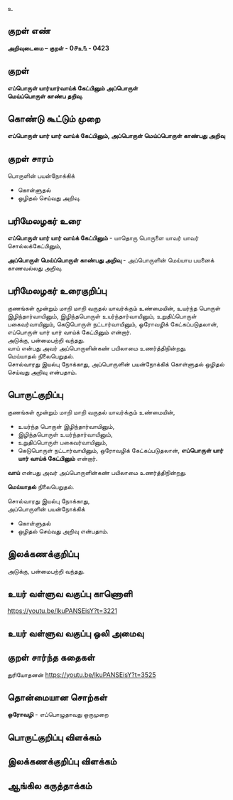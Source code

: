 உ

## குறள் எண் 

**அறிவுடைமை – குறள் - 0௪உ௩ - 0423**  

## குறள் 

**எப்பொருள் யார்யார்வாய்க் கேட்பினும் அப்பொருள்  
மெய்ப்பொருள் காண்ப தறிவு.**

## கொண்டு கூட்டும் முறை

**எப்பொருள் யார் யார் வாய்க் கேட்பினும், அப்பொருள் மெய்ப்பொருள் காண்பது அறிவு**  

## குறள் சாரம் 

பொருளின் பயன்நோக்கிக்  
* கொள்ளுதல்  
* ஒழிதல் செய்வது அறிவு.  

## பரிமேலழகர் உரை

**எப்பொருள் யார் யார் வாய்க் கேட்பினும்** - யாதொரு பொருளை யாவர் யாவர் சொல்லக்கேட்பினும்,  

**அப்பொருள் மெய்ப்பொருள் காண்பது அறிவு** - அப்பொருளின் மெய்யாய பயனைக் காணவல்லது அறிவு.  

## பரிமேலழகர் உரைகுறிப்பு   

குணங்கள் மூன்றும் மாறி மாறி வருதல் யாவர்க்கும் உண்மையின், உயர்ந்த பொருள் இழிந்தார்வாயினும், இழிந்தபொருள் உயர்ந்தார்வாயினும், உறுதிப்பொருள் பகைவர்வாயினும், கெடுபொருள் நட்டார்வாயினும், ஒரோவழிக் கேட்கப்படுதலான், எப்பொருள் யார் யார் வாய்க் கேட்பினும் என்றார்.   
அடுக்கு, பன்மைபற்றி வந்தது.  
வாய் என்பது அவர் அப்பொருளின்கண் பயிலாமை உணர்த்திநின்றது.  
மெய்யாதல் நிலைபெறுதல்.   
சொல்வாரது இயல்பு நோக்காது, அப்பொருளின் பயன்நோக்கிக் கொள்ளுதல் ஒழிதல் செய்வது அறிவு என்பதாம்.    

## பொருட்குறிப்பு 

குணங்கள் மூன்றும் மாறி மாறி வருதல் யாவர்க்கும் உண்மையின்,   
* உயர்ந்த பொருள் இழிந்தார்வாயினும்,  
* இழிந்தபொருள் உயர்ந்தார்வாயினும்,  
* உறுதிப்பொருள் பகைவர்வாயினும்,  
* கெடுபொருள் நட்டார்வாயினும், ஒரோவழிக் கேட்கப்படுதலான், **எப்பொருள் யார் யார் வாய்க் கேட்பினும்** என்றார்.   

**வாய்** என்பது அவர் அப்பொருளின்கண் பயிலாமை உணர்த்திநின்றது.  

**மெய்யாதல்** நிலைபெறுதல்.   

சொல்வாரது இயல்பு நோக்காது,  
அப்பொருளின் பயன்நோக்கிக்  
* கொள்ளுதல்  
* ஒழிதல் செய்வது அறிவு என்பதாம்.    

## இலக்கணக்குறிப்பு  

அடுக்கு, பன்மைபற்றி வந்தது.

## உயர் வள்ளுவ வகுப்பு காணொளி

https://youtu.be/lkuPANSEisY?t=3221

## உயர் வள்ளுவ வகுப்பு ஒலி அமைவு 

 
## குறள் சார்ந்த கதைகள் 

துரியோதனன்
https://youtu.be/lkuPANSEisY?t=3525

## தொன்மையான சொற்கள்

**ஒரோவழி** - எப்பொழுதாவது ஒருமுறை  

## பொருட்குறிப்பு விளக்கம்


## இலக்கணக்குறிப்பு விளக்கம்


## ஆங்கில கருத்தாக்கம் 


